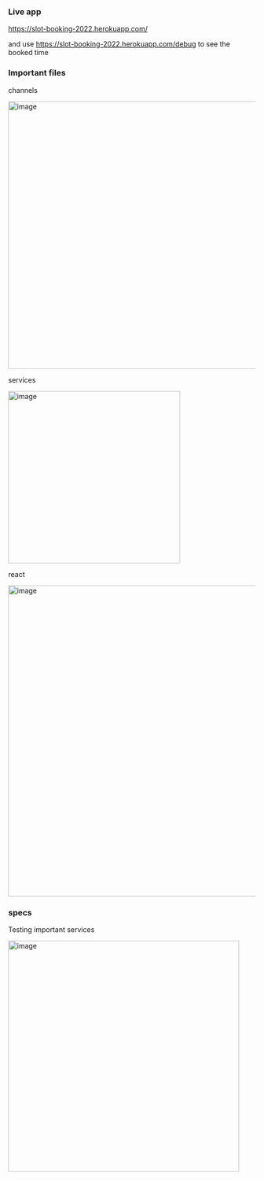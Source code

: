 ### Live app 

https://slot-booking-2022.herokuapp.com/

and use https://slot-booking-2022.herokuapp.com/debug to see the booked time 

### Important files 
channels 

<img width="544" alt="image" src="https://user-images.githubusercontent.com/17525354/183315364-c5c70c27-0c47-4272-bb01-2fd93d7f8158.png">

services 

<img width="350" alt="image" src="https://user-images.githubusercontent.com/17525354/183314550-3fdfa0b5-25d8-4c02-b123-5e97f8607c4d.png">

react 

<img width="632" alt="image" src="https://user-images.githubusercontent.com/17525354/183314585-5e2fc3a9-654b-4ad1-af55-d073843402dc.png">
 

### specs 

Testing important services 

<img width="470" alt="image" src="https://user-images.githubusercontent.com/17525354/183314608-258250a9-fab8-44bb-a097-cd9600b7b278.png">


